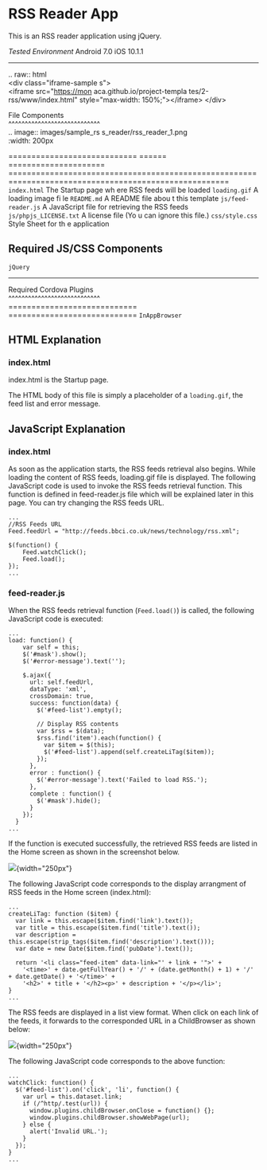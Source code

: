 RSS Reader App
==============

This is an RSS reader application using jQuery.

  *Tested Environment*                                       Android 7.0                    iOS 10.1.1
  ---------------------------------------------------------- ------------------------------ --------------------------------------------------------------------------------------------------------
                                                                                            
  .. raw:: html                                                                             
  &lt;div class="iframe-sample                               s"&gt;                         
  &lt;iframe src="<https://mon>                              aca.github.io/project-templa   tes/2-rss/www/index.html" style="max-width: 150%;"&gt;&lt;/iframe&gt;
  &lt;/div&gt;                                                                              
                                                                                            
  File Components                                                                           
  \^\^\^\^\^\^\^\^\^\^\^\^\^\^\^\^\^\^\^\^\^\^\^\^\^\^\^\^                                  
  .. image:: images/sample\_rs                               s\_reader/rss\_reader\_1.png   
  :width: 200px                                                                             
                                                                                            
  ============================                               ====== =====================   ======================================================================================================
  `index.html`                                               The Startup page wh            ere RSS feeds will be loaded
  `loading.gif`                                              A loading image fi             le
  `README.md`                                                A README file abou             t this template
  `js/feed-reader.js`                                        A JavaScript file              for retrieving the RSS feeds
  `js/phpjs_LICENSE.txt`                                     A license file (Yo             u can ignore this file.)
  `css/style.css`                                            Style Sheet for th             e application

Required JS/CSS Components
--------------------------

  `jQuery`                                                   
  ---------------------------------------------------------- ------------------------------
  Required Cordova Plugins                                   
  \^\^\^\^\^\^\^\^\^\^\^\^\^\^\^\^\^\^\^\^\^\^\^\^\^\^\^\^   
  ============================                               ============================
  `InAppBrowser`                                             

HTML Explanation
----------------

### index.html

index.html is the Startup page.

The HTML body of this file is simply a placeholder of a `loading.gif`,
the feed list and error message.

JavaScript Explanation
----------------------

### index.html

As soon as the application starts, the RSS feeds retrieval also begins.
While loading the content of RSS feeds, loading.gif file is displayed.
The following JavaScript code is used to invoke the RSS feeds retrieval
function. This function is defined in feed-reader.js file which will be
explained later in this page. You can try changing the RSS feeds URL.

``` {.sourceCode .javascript}
...
//RSS Feeds URL
Feed.feedUrl = "http://feeds.bbci.co.uk/news/technology/rss.xml";

$(function() {
    Feed.watchClick();
    Feed.load();
});
...
```

### feed-reader.js

When the RSS feeds retrieval function (`Feed.load()`) is called, the
following JavaScript code is executed:

``` {.sourceCode .javascript}
...
load: function() {
    var self = this;
    $('#mask').show();
    $('#error-message').text('');

    $.ajax({
      url: self.feedUrl,
      dataType: 'xml',
      crossDomain: true,
      success: function(data) {
        $('#feed-list').empty();

        // Display RSS contents
        var $rss = $(data);
        $rss.find('item').each(function() {
          var $item = $(this);
          $('#feed-list').append(self.createLiTag($item));
        });
      },
      error : function() {
        $('#error-message').text('Failed to load RSS.');
      },
      complete : function() {
        $('#mask').hide();
      }
    });
  }
...
```

If the function is executed successfully, the retrieved RSS feeds are
listed in the Home screen as shown in the screenshot below.

![](images/sample_rss_reader/rss_reader_2.png){width="250px"}

The following JavaScript code corresponds to the display arrangment of
RSS feeds in the Home screen (index.html):

``` {.sourceCode .javascript}
...
createLiTag: function ($item) {
  var link = this.escape($item.find('link').text());
  var title = this.escape($item.find('title').text());
  var description = this.escape(strip_tags($item.find('description').text()));
  var date = new Date($item.find('pubDate').text());

  return '<li class="feed-item" data-link="' + link + '">' +
    '<time>' + date.getFullYear() + '/' + (date.getMonth() + 1) + '/' + date.getDate() + '</time>' +
    '<h2>' + title + '</h2><p>' + description + '</p></li>';
}
...
```

The RSS feeds are displayed in a list view format. When click on each
link of the feeds, it forwards to the corresponded URL in a ChildBrowser
as shown below:

![](images/sample_rss_reader/rss_reader_3.png){width="250px"}

The following JavaScript code corresponds to the above function:

``` {.sourceCode .javascript}
...
watchClick: function() {
  $('#feed-list').on('click', 'li', function() {
    var url = this.dataset.link;
    if (/^http/.test(url)) {
      window.plugins.childBrowser.onClose = function() {};
      window.plugins.childBrowser.showWebPage(url);
    } else {
      alert('Invalid URL.');
    }
  });
}
...
```
